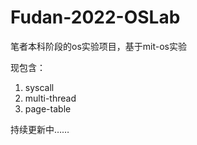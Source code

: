 # Fudan-2022-OSLab
笔者本科阶段的os实验项目，基于mit-os实验

现包含：

1. syscall
2. multi-thread
3. page-table

持续更新中……